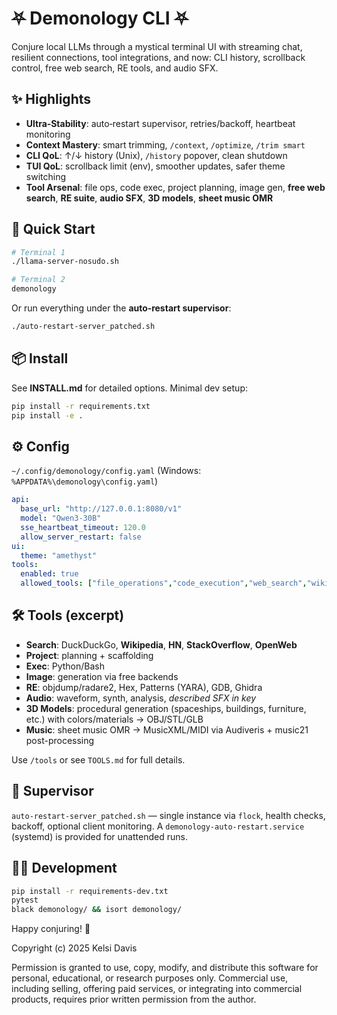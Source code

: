 # ⛧ Demonology CLI ⛧ 

Conjure local LLMs through a mystical terminal UI with streaming chat, resilient connections,
tool integrations, and now: CLI history, scrollback control, free web search, RE tools, and audio SFX.

## ✨ Highlights
- **Ultra‑Stability**: auto‑restart supervisor, retries/backoff, heartbeat monitoring
- **Context Mastery**: smart trimming, `/context`, `/optimize`, `/trim smart`
- **CLI QoL**: ↑/↓ history (Unix), `/history` popover, clean shutdown
- **TUI QoL**: scrollback limit (env), smoother updates, safer theme switching
- **Tool Arsenal**: file ops, code exec, project planning, image gen, **free web search**, **RE suite**, **audio SFX**, **3D models**, **sheet music OMR**

## 🚀 Quick Start
```bash
# Terminal 1
./llama-server-nosudo.sh

# Terminal 2
demonology
```
Or run everything under the **auto‑restart supervisor**:
```bash
./auto-restart-server_patched.sh
```

## 📦 Install
See **INSTALL.md** for detailed options. Minimal dev setup:
```bash
pip install -r requirements.txt
pip install -e .
```

## ⚙️ Config
`~/.config/demonology/config.yaml` (Windows: `%APPDATA%\demonology\config.yaml`)
```yaml
api:
  base_url: "http://127.0.0.1:8080/v1"
  model: "Qwen3-30B"
  sse_heartbeat_timeout: 120.0
  allow_server_restart: false
ui:
  theme: "amethyst"
tools:
  enabled: true
  allowed_tools: ["file_operations","code_execution","web_search","wikipedia_search","hackernews_search","stackoverflow_search","open_web_search","project_planning","image_generation","disassembler","hex_editor","pattern_search","debugger","ghidra_analysis","waveform_generator","synthesizer","audio_analysis","described_sfx","model3d_generator","sheet_music_omr"]
```

## 🛠️ Tools (excerpt)
- **Search**: DuckDuckGo, **Wikipedia**, **HN**, **StackOverflow**, **OpenWeb**
- **Project**: planning + scaffolding
- **Exec**: Python/Bash
- **Image**: generation via free backends
- **RE**: objdump/radare2, Hex, Patterns (YARA), GDB, Ghidra
- **Audio**: waveform, synth, analysis, *described SFX in key*
- **3D Models**: procedural generation (spaceships, buildings, furniture, etc.) with colors/materials → OBJ/STL/GLB
- **Music**: sheet music OMR → MusicXML/MIDI via Audiveris + music21 post-processing

Use `/tools` or see `TOOLS.md` for full details.

## 🧰 Supervisor
`auto-restart-server_patched.sh` — single instance via `flock`, health checks, backoff, optional client monitoring.
A `demonology-auto-restart.service` (systemd) is provided for unattended runs.

## 🧑‍💻 Development
```bash
pip install -r requirements-dev.txt
pytest
black demonology/ && isort demonology/
```

Happy conjuring! 🔮



Copyright (c) 2025 Kelsi Davis

Permission is granted to use, copy, modify, and distribute this software 
for personal, educational, or research purposes only. Commercial use, 
including selling, offering paid services, or integrating into 
commercial products, requires prior written permission from the author.


